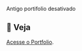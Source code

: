 Antigo portifolio desativado

## 🚀 Veja

[Acesse o Portfolio](https://portfoliorafaelglacerda.netlify.app/).
